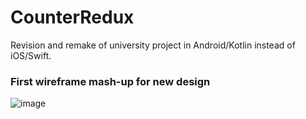 # CounterRedux
Revision and remake of university project in Android/Kotlin instead of iOS/Swift.

### First wireframe mash-up for new design
![image](https://github.com/Dovy-S/CounterRedux/assets/105252158/7cf7b3cb-ad6f-4ee2-9c48-b81980e21d15)
